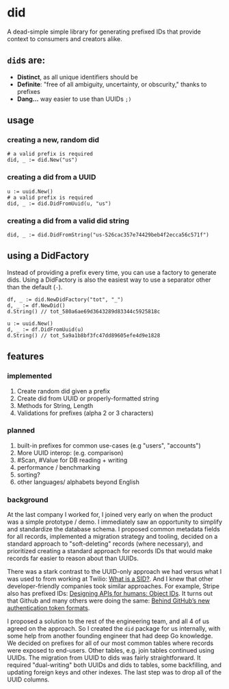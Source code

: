 # did
A dead-simple simple library for generating prefixed IDs that provide context to consumers and creators alike.

## `did`s are:
- **Distinct**, as all unique identifiers should be
- **Definite**: "free of all ambiguity, uncertainty, or obscurity," thanks to prefixes
- **Dang...** way easier to use than UUIDs `;)`

## usage
### creating a new, random did 
```
# a valid prefix is required
did, _ := did.New("us")
```

### creating a did from a UUID
```
u := uuid.New()
# a valid prefix is required
did, _ := did.DidFromUuid(u, "us")
```

### creating a did from a valid did string
```
did, _ := did.DidFromString("us-526cac357e74429beb4f2ecca56c571f")
```

## using a DidFactory
Instead of providing a prefix every time, you can use a factory to generate dids. Using a DidFactory is also the easiest way to use a separator other than the default (`-`).
```
df, _ := did.NewDidFactory("tot", "_")
d, _ := df.NewDid()
d.String() // tot_580a6ae69d3643289d83344c5925818c

u := uuid.New()
d, _ := df.DidFromUuid(u)
d.String() // tot_5a9a1b8bf3fc47dd89605efe4d9e1828
```

## features
### implemented
1. Create random did given a prefix
1. Create did from UUID or properly-formatted string
1. Methods for String, Length
1. Validations for prefixes (alpha 2 or 3 characters)

### planned
1. built-in prefixes for common use-cases (e.g "users", "accounts")
1. More UUID interop: (e.g. comparison)
1. #Scan, #Value for DB reading + writing
1. performance / benchmarking
1. sorting?
1. other languages/ alphabets beyond English

### background
At the last company I worked for, I joined very early on when the product was a simple prototype / demo. I immediately saw an opportunity to simplify and standardize the database schema. I proposed common metadata fields for all records, implemented a migration strategy and tooling, decided on a standard approach to "soft-deleting" records (where necessary), and prioritized creating a standard approach for records IDs that would make records far easier to reason about than UUIDs. 

There was a stark contrast to the UUID-only approach we had versus what I was used to from working at Twilio: [What is a SID?](https://www.twilio.com/docs/glossary/what-is-a-sid). And I knew that other developer-friendly companies took similar approaches. For example, Stripe also has prefixed IDs: [Designing APIs for humans: Object IDs](https://dev.to/stripe/designing-apis-for-humans-object-ids-3o5a). It turns out that Github and many others were doing the same: [Behind GitHub’s new authentication token formats](https://github.blog/2021-04-05-behind-githubs-new-authentication-token-formats/). 

I proposed a solution to the rest of the engineering team, and all 4 of us agreed on the approach. So I created the `did` package for us internally, with some help from another founding engineer that had deep Go knowledge. We decided on prefixes for all of our most common tables where records were exposed to end-users. Other tables, e.g. join tables continued using UUIDs. The migration from UUID to dids was fairly straightforward. It required "dual-writing" both UUIDs and dids to tables, some backfilling, and updating foreign keys and other indexes. The last step was to drop all of the UUID columns.